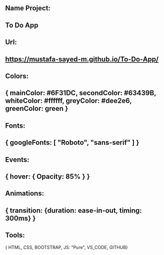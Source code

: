 ## Name Project:
To Do App
-----------------------------
## Url:
https://mustafa-sayed-m.github.io/To-Do-App/
-----------------------------
## Colors:
{
  mainColor: #6F31DC,
  secondColor: #63439B,
  whiteColor: #ffffff,
  greyColor: #dee2e6,
  greenColor: green
}
-----------------------------
## Fonts:
{ googleFonts: [ "Roboto", "sans-serif" ] }
-----------------------------
## Events:
{
  hover: { Opacity: 85% }
}
-----------------------------
## Animations:
{ transition: {duration: ease-in-out, timing: 300ms} }
-----------------------------
## Tools:
{ HTML, CSS, BOOTSTRAP, JS: "Pure", VS_CODE, GITHUB}
